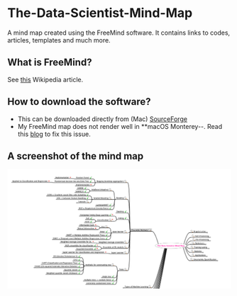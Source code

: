 # The-Data-Scientist-Mind-Map
A mind map created using the FreeMind software. It contains links to codes, articles, templates and much more.

## What is FreeMind?
See [this](https://en.wikipedia.org/wiki/FreeMind#cite_note-1) Wikipedia article.

## How to download the software?
- This can be downloaded directly from (Mac) [SourceForge](https://sourceforge.net/projects/freemind/)
- My FreeMind map does not render well in **macOS Monterey--. Read this [blog](https://rosshall.online/writing/how-to-fix-freemind-after-macos-monterey-update/) to fix this issue.

## A screenshot of the mind map
![ScreenShot](https://github.com/kyaiooiayk/The-Data-Scientist-Mind-Map/blob/main/image.png)
